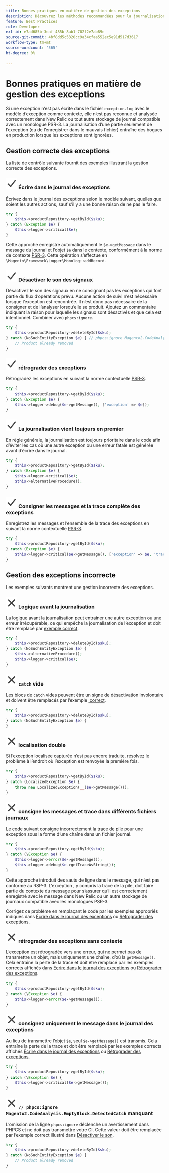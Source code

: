 ```yaml
---
title: Bonnes pratiques en matière de gestion des exceptions
description: Découvrez les méthodes recommandées pour la journalisation des exceptions lors du développement de projets Adobe Commerce.
feature: Best Practices
role: Developer
exl-id: e7ad685b-3eaf-485b-8ab1-702f2e7ab89e
source-git-commit: 4bf8dd5c5320cc9a34cfaa552ec5e91d517d3617
workflow-type: tm+mt
source-wordcount: '565'
ht-degree: 0%

---
```


# Bonnes pratiques en matière de gestion des exceptions

Si une exception n’est pas écrite dans le fichier `exception.log` avec le modèle d’exception comme contexte, elle n’est pas reconnue et analysée correctement dans New Relic ou tout autre stockage de journal compatible avec un monologue PSR-3. La journalisation d’une partie seulement de l’exception (ou de l’enregistrer dans le mauvais fichier) entraîne des bogues en production lorsque les exceptions sont ignorées.

## Gestion correcte des exceptions

La liste de contrôle suivante fournit des exemples illustrant la gestion correcte des exceptions.

### ![correct](../../../assets/yes.svg) Écrire dans le journal des exceptions

Écrivez dans le journal des exceptions selon le modèle suivant, quelles que soient les autres actions, sauf s’il y a une bonne raison de ne pas le faire.

```php
try {
    $this->productRepository->getById($sku);
} catch (Exception $e) {
    $this->logger->critical($e);
}
```

Cette approche enregistre automatiquement le `$e->getMessage` dans le message du journal et l’objet `$e` dans le contexte, conformément à la norme de contexte [PSR-3](https://www.php-fig.org/psr/psr-3/#13-context). Cette opération s’effectue en `\Magento\Framework\Logger\Monolog::addRecord`.

### ![correct](../../../assets/yes.svg) Désactiver le son des signaux

Désactivez le son des signaux en ne consignant pas les exceptions qui font partie du flux d’opérations prévu. Aucune action de suivi n’est nécessaire lorsque l’exception est rencontrée. Il n’est donc pas nécessaire de la consigner et de l’analyser lorsqu’elle se produit. Ajoutez un commentaire indiquant la raison pour laquelle les signaux sont désactivés et que cela est intentionnel. Combiner avec `phpcs:ignore`.

```php
try {
    $this->productRepository->deleteById($sku);
} catch (NoSuchEntityException $e) { // phpcs:ignore Magento2.CodeAnalysis.EmptyBlock.DetectedCatch
    // Product already removed
}
```

### ![correct](../../../assets/yes.svg) rétrograder des exceptions

Rétrogradez les exceptions en suivant la norme contextuelle [PSR-3](https://www.php-fig.org/psr/psr-3/#13-context).

```php
try {
    $this->productRepository->getById($sku);
} catch (Exception $e) {
    $this->logger->debug($e->getMessage(), ['exception' => $e]);
}
```

### ![correct](../../../assets/yes.svg) La journalisation vient toujours en premier

En règle générale, la journalisation est toujours prioritaire dans le code afin d’éviter les cas où une autre exception ou une erreur fatale est générée avant d’écrire dans le journal.

```php
try {
    $this->productRepository->getById($sku);
} catch (Exception $e) {
    $this->logger->critical($e);
    $this->alternativeProcedure();
}
```

### ![correct](../../../assets/yes.svg) Consigner les messages et la trace complète des exceptions

Enregistrez les messages et l’ensemble de la trace des exceptions en suivant la norme contextuelle [PSR-3](https://www.php-fig.org/psr/psr-3/#13-context).

```php
try {
    $this->productRepository->getById($sku);
} catch (Exception $e) {
    $this->logger->critical($e->getMessage(), ['exception' => $e, 'trace' => $e->getTrace()]);
}
```

## Gestion des exceptions incorrecte

Les exemples suivants montrent une gestion incorrecte des exceptions.

### ![incorrect](../../../assets/no.svg) Logique avant la journalisation

La logique avant la journalisation peut entraîner une autre exception ou une erreur irrécupérable, ce qui empêche la journalisation de l’exception et doit être remplacé par [exemple correct](#logging-always-comes-first).

```php
try {
    $this->productRepository->deleteById($sku);
} catch (NoSuchEntityException $e) {
    $this->alternativeProcedure();
    $this->logger->critical($e);
}
```

### ![incorrect](../../../assets/no.svg) `catch` vide

Les blocs de `catch` vides peuvent être un signe de désactivation involontaire et doivent être remplacés par l’exemple [&#x200B; correct](#mute-signals).

```php
try {
    $this->productRepository->deleteById($sku);
} catch (NoSuchEntityException $e) {
}
```

### ![incorrect](../../../assets/no.svg) localisation double

Si l’exception localisée capturée n’est pas encore traduite, résolvez le problème à l’endroit où l’exception est renvoyée la première fois.

```php
try {
    $this->productRepository->getById($sku);
} catch (LocalizedException $e) {
    throw new LocalizedException(__($e->getMessage()));
}
```

### ![incorrect](../../../assets/no.svg) consigne les messages et trace dans différents fichiers journaux

Le code suivant consigne incorrectement la trace de pile pour une exception sous la forme d’une chaîne dans un fichier journal.

```php
try {
    $this->productRepository->getById($sku);
} catch (\Exception $e) {
    $this->logger->error($e->getMessage());
    $this->logger->debug($e->getTraceAsString());
}
```

Cette approche introduit des sauts de ligne dans le message, qui n’est pas conforme au RSP-3. L’exception , y compris la trace de la pile, doit faire partie du contexte du message pour s’assurer qu’il est correctement enregistré avec le message dans New Relic ou un autre stockage de journaux compatible avec les monologues PSR-3.

Corrigez ce problème en remplaçant le code par les exemples appropriés indiqués dans [Écrire dans le journal des exceptions](#write-to-the-exception-log) ou [Rétrograder des exceptions](#downgrade-exceptions).

### ![incorrect](../../../assets/no.svg) rétrograder des exceptions sans contexte

L’exception est rétrogradée vers une erreur, qui ne permet pas de transmettre un objet, mais uniquement une chaîne, d’où la `getMessage()`. Cela entraîne la perte de la trace et doit être remplacé par les exemples corrects affichés dans [Écrire dans le journal des exceptions](#write-to-the-exception-log) ou [Rétrograder des exceptions](#downgrade-exceptions).

```php
try {
    $this->productRepository->getById($sku);
} catch (\Exception $e) {
    $this->logger->error($e->getMessage());
}
```

### ![incorrect](../../../assets/no.svg) consignez uniquement le message dans le journal des exceptions

Au lieu de transmettre l’objet `$e`, seul `$e->getMessage()` est transmis. Cela entraîne la perte de la trace et doit être remplacé par les exemples corrects affichés [Écrire dans le journal des exceptions](#write-to-the-exception-log) ou [Rétrograder des exceptions](#downgrade-exceptions).

```php
try {
    $this->productRepository->getById($sku);
} catch (\Exception $e) {
    $this->logger->critical($e->getMessage());
}
```

### ![incorrect](../../../assets/no.svg) `// phpcs:ignore Magento2.CodeAnalysis.EmptyBlock.DetectedCatch` manquant

L’omission de la ligne `phpcs:ignore` déclenche un avertissement dans PHPCS et ne doit pas transmettre votre CI. Cette valeur doit être remplacée par l’exemple correct illustré dans [Désactiver le son](#mute-signals).

```php
try {
    $this->productRepository->deleteById($sku);
} catch (NoSuchEntityException $e) {
    // Product already removed
}
```

